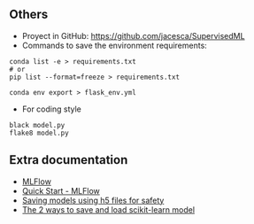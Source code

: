 ## Others
- Proyect in GitHub: https://github.com/jacesca/SupervisedML
- Commands to save the environment requirements:
```
conda list -e > requirements.txt
# or
pip list --format=freeze > requirements.txt

conda env export > flask_env.yml
```
- For coding style
```
black model.py
flake8 model.py
```

## Extra documentation
- [MLFlow](https://mlflow.org/)
- [Quick Start - MLFlow](https://mlflow.org/docs/latest/getting-started/intro-quickstart/index.html)
- [Saving models using h5 files for safety](https://github.com/scikit-learn/scikit-learn/issues/16875)
- [The 2 ways to save and load scikit-learn model](https://mljar.com/blog/save-load-scikit-learn-model/)
